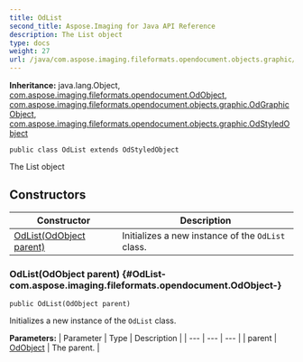 ```yaml
---
title: OdList
second_title: Aspose.Imaging for Java API Reference
description: The List object
type: docs
weight: 27
url: /java/com.aspose.imaging.fileformats.opendocument.objects.graphic/odlist/
---
```

**Inheritance:**
java.lang.Object, [com.aspose.imaging.fileformats.opendocument.OdObject](../../com.aspose.imaging.fileformats.opendocument/odobject), [com.aspose.imaging.fileformats.opendocument.objects.graphic.OdGraphicObject](../../com.aspose.imaging.fileformats.opendocument.objects.graphic/odgraphicobject), [com.aspose.imaging.fileformats.opendocument.objects.graphic.OdStyledObject](../../com.aspose.imaging.fileformats.opendocument.objects.graphic/odstyledobject)
```
public class OdList extends OdStyledObject
```

The List object
## Constructors

| Constructor | Description |
| --- | --- |
| [OdList(OdObject parent)](#OdList-com.aspose.imaging.fileformats.opendocument.OdObject-) | Initializes a new instance of the `OdList` class. |
### OdList(OdObject parent) {#OdList-com.aspose.imaging.fileformats.opendocument.OdObject-}
```
public OdList(OdObject parent)
```


Initializes a new instance of the `OdList` class.

**Parameters:**
| Parameter | Type | Description |
| --- | --- | --- |
| parent | [OdObject](../../com.aspose.imaging.fileformats.opendocument/odobject) | The parent. |

